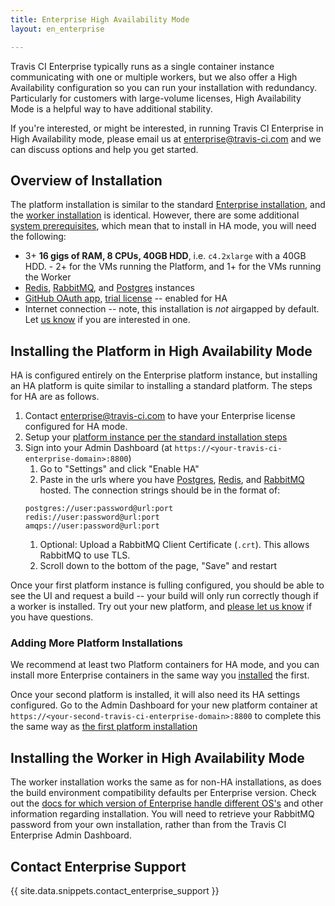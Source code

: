 ```yaml
---
title: Enterprise High Availability Mode
layout: en_enterprise

---
```


Travis CI Enterprise typically runs as a single container instance communicating with one or multiple workers, but we also offer a High Availability configuration so you can run your installation with redundancy. Particularly for customers with large-volume licenses, High Availability Mode is a helpful way to have additional stability.

If you're interested, or might be interested, in running Travis CI Enterprise in High Availability mode, please email us at [enterprise@travis-ci.com](mailto:enterprise@travis-cicom?subject:HA%20Mode) and we can discuss options and help you get started.

## Overview of Installation

The platform installation is similar to the standard [Enterprise installation](/user/enterprise/setting-up-travis-ci-enterprise/#1-setting-up-enterprise-platform-virtual-machine), and the [worker installation](#installing-the-worker-in-high-availability-mode) is identical. However, there are some additional [system prerequisites](/user/enterprise/high-availability/), which mean that to install in HA mode, you will need the following:
 * 3+ **16 gigs of RAM, 8 CPUs, 40GB HDD**, i.e. `c4.2xlarge` with a 40GB HDD. - 2+ for the VMs running the Platform, and 1+ for the VMs running the Worker
 * [Redis](https://redis.io/), [RabbitMQ](https://www.rabbitmq.com/),
and [Postgres](https://www.postgresql.org/) instances
 * [GitHub OAuth app](/user/enterprise/setting-up-travis-ci-enterprise/#prerequisites), [trial license](/user/enterprise/setting-up-travis-ci-enterprise/#prerequisites) -- enabled for HA
 * Internet connection -- note, this installation is _not_ airgapped by default. Let [us know](mailto:enterprise@travis-ci.com) if you are interested in one.

## Installing the Platform in High Availability Mode

HA is configured entirely on the Enterprise platform instance, but installing an HA platform is quite similar to installing a standard platform. The steps for HA are as follows.

1. Contact [enterprise@travis-ci.com](mailto:enterprise@travis-ci.com?subject=HA%20Installation) to have your Enterprise license configured for HA mode.
1. Setup your [platform instance per the standard installation steps](/user/enterprise/setting-up-travis-ci-enterprise/#1-setting-up-enterprise-platform-virtual-machine)
1. Sign into your Admin Dashboard (at `https://<your-travis-ci-enterprise-domain>:8800`)
   1. Go to "Settings" and click "Enable HA"
   1. Paste in the urls where you have [Postgres](https://www.postgresql.org/), [Redis](https://redis.io/), and [RabbitMQ](https://www.rabbitmq.com/) hosted. The connection strings should be in the format of:
   ```
   postgres://user:password@url:port
   redis://user:password@url:port
   amqps://user:password@url:port
   ```
   1. Optional: Upload a RabbitMQ Client Certificate (`.crt`). This allows RabbitMQ to use TLS.
   1. Scroll down to the bottom of the page, "Save" and restart

Once your first platform instance is fulling configured, you should be able to see the UI and request a build -- your build will only run correctly though if a worker is installed. Try out your new platform, and [please let us know](mailto:enterprise@travis-ci.com?subject=HA%20Troubleshooting) if you have questions.

### Adding More Platform Installations

We recommend at least two Platform containers for HA mode, and you can install more Enterprise containers in the same way you [installed](/user/enterprise/setting-up-travis-ci-enterprise/#1-setting-up-enterprise-platform-virtual-machine) the first.

Once your second platform is installed, it will also need its HA settings configured. Go to the Admin Dashboard for your new platform container at `https://<your-second-travis-ci-enterprise-domain>:8800` to complete this the same way as [the first platform installation](#installing-the-platform-in-high-availability-mode)

## Installing the Worker in High Availability Mode

The worker installation works the same as for non-HA installations, as does the build environment compatibility defaults per Enterprise version. Check out the [docs for which version of Enterprise handle different OS's](/user/enterprise/setting-up-travis-ci-enterprise/#2-setting-up-the-enterprise-worker-virtual-machine) and other information regarding installation. You will need to retrieve your RabbitMQ password from your own installation, rather than from the Travis CI Enterprise Admin Dashboard.

## Contact Enterprise Support

{{ site.data.snippets.contact_enterprise_support }}
